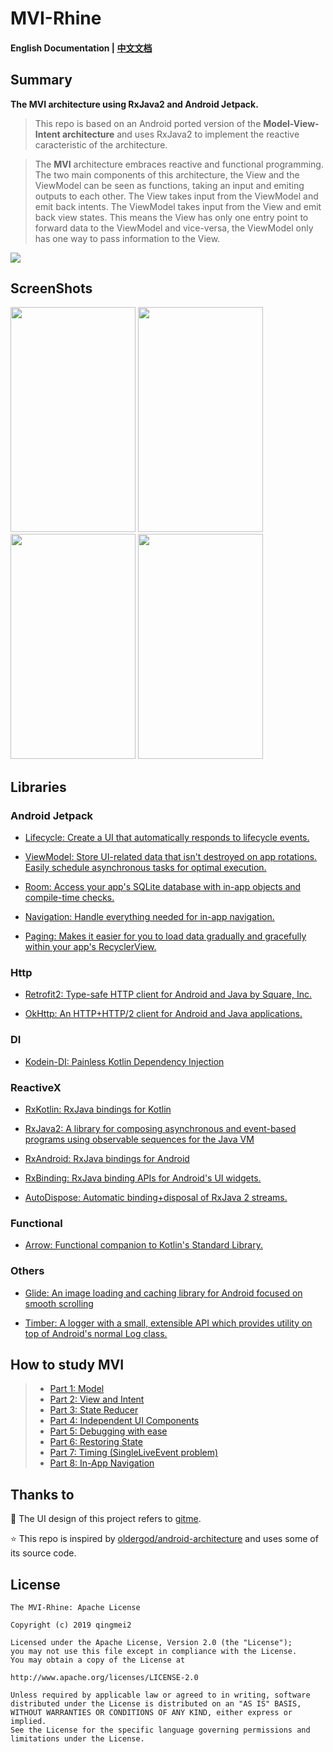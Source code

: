 # MVI-Rhine

#### English Documentation | [中文文档](https://github.com/qingmei2/MVI-Rhine)

## Summary

**The MVI architecture using RxJava2 and Android Jetpack.**

> This repo is based on an Android ported version of the **Model-View-Intent architecture** and uses RxJava2 to implement the reactive caracteristic of the architecture.

> The **MVI** architecture embraces reactive and functional programming. The two main components of this architecture, the View and the ViewModel can be seen as functions, taking an input and emiting outputs to each other. The View takes input from the ViewModel and emit back intents. The ViewModel takes input from the View and emit back view states. This means the View has only one entry point to forward data to the ViewModel and vice-versa, the ViewModel only has one way to pass information to the View.

![](https://github.com/qingmei2/MVI-Rhine/blob/master/screenshots/mvi_detail.png)

## ScreenShots

<div align:left;display:inline;>
<img width="200" height="360" src="https://github.com/qingmei2/MVI-Rhine/blob/master/screenshots/login.png"/>
<img width="200" height="360" src="https://github.com/qingmei2/MVI-Rhine/blob/master/screenshots/home.png"/>
<img width="200" height="360" src="https://github.com/qingmei2/MVI-Rhine/blob/master/screenshots/repos.png"/>
<img width="200" height="360" src="https://github.com/qingmei2/MVI-Rhine/blob/master/screenshots/me.png"/>
</div>

## Libraries

### Android Jetpack

* [Lifecycle: Create a UI that automatically responds to lifecycle events.](https://developer.android.com/topic/libraries/architecture/lifecycle)

* [ViewModel: Store UI-related data that isn't destroyed on app rotations. Easily schedule asynchronous tasks for optimal execution.](https://developer.android.com/topic/libraries/architecture/viewmodel)

* [Room: Access your app's SQLite database with in-app objects and compile-time checks.](https://developer.android.com/topic/libraries/architecture/room)

* [Navigation: Handle everything needed for in-app navigation.](https://developer.android.com/topic/libraries/architecture/navigation/)

* [Paging: Makes it easier for you to load data gradually and gracefully within your app's RecyclerView.](https://developer.android.com/topic/libraries/architecture/paging/)

### Http

* [Retrofit2: Type-safe HTTP client for Android and Java by Square, Inc.](https://github.com/square/retrofit)

* [OkHttp: An HTTP+HTTP/2 client for Android and Java applications.](https://github.com/square/okhttp)

### DI

* [Kodein-DI: Painless Kotlin Dependency Injection](https://github.com/Kodein-Framework/Kodein-DI)

### ReactiveX

* [RxKotlin: RxJava bindings for Kotlin](https://github.com/ReactiveX/RxKotlin)

* [RxJava2: A library for composing asynchronous and event-based programs using observable sequences for the Java VM](https://github.com/ReactiveX/RxJava)

* [RxAndroid: RxJava bindings for Android](https://github.com/ReactiveX/RxAndroid)

* [RxBinding: RxJava binding APIs for Android's UI widgets.](https://github.com/JakeWharton/RxBinding)

* [AutoDispose: Automatic binding+disposal of RxJava 2 streams.](https://github.com/uber/AutoDispose)

### Functional

* [Arrow: Functional companion to Kotlin's Standard Library.](https://arrow-kt.io/)

### Others

* [Glide: An image loading and caching library for Android focused on smooth scrolling](https://github.com/bumptech/glide)

* [Timber: A logger with a small, extensible API which provides utility on top of Android's normal Log class.](https://github.com/JakeWharton/timber)

## How to study MVI

> * [Part 1: Model
](http://hannesdorfmann.com/android/mosby3-mvi-1)
> * [Part 2: View and Intent](http://hannesdorfmann.com/android/mosby3-mvi-2)
> * [Part 3: State Reducer](http://hannesdorfmann.com/android/mosby3-mvi-3)
> * [Part 4: Independent UI Components
](http://hannesdorfmann.com/android/mosby3-mvi-4)
> * [Part 5: Debugging with ease
](http://hannesdorfmann.com/android/mosby3-mvi-5)
> * [Part 6: Restoring State
](http://hannesdorfmann.com/android/mosby3-mvi-6)
> * [Part 7: Timing (SingleLiveEvent problem)
](http://hannesdorfmann.com/android/mosby3-mvi-7)
> * [Part 8: In-App Navigation
](http://hannesdorfmann.com/android/mosby3-mvi-8)

## Thanks to

:art: The UI design of this project refers to [gitme](https://github.com/flutterchina/gitme).

:star: This repo is inspired by [oldergod/android-architecture](https://github.com/oldergod/android-architecture) and uses some of its source code.

## License

    The MVI-Rhine: Apache License

    Copyright (c) 2019 qingmei2

    Licensed under the Apache License, Version 2.0 (the "License");
    you may not use this file except in compliance with the License.
    You may obtain a copy of the License at

    http://www.apache.org/licenses/LICENSE-2.0

    Unless required by applicable law or agreed to in writing, software
    distributed under the License is distributed on an "AS IS" BASIS,
    WITHOUT WARRANTIES OR CONDITIONS OF ANY KIND, either express or implied.
    See the License for the specific language governing permissions and
    limitations under the License.
